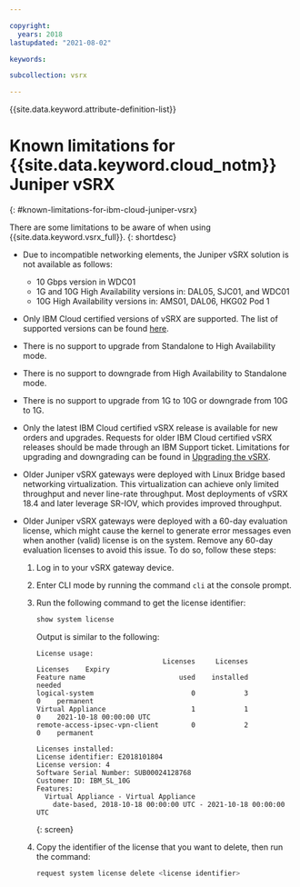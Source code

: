```yaml
---

copyright:
  years: 2018
lastupdated: "2021-08-02"

keywords:  

subcollection: vsrx

---
```


{{site.data.keyword.attribute-definition-list}}

# Known limitations for {{site.data.keyword.cloud_notm}} Juniper vSRX
{: #known-limitations-for-ibm-cloud-juniper-vsrx}

There are some limitations to be aware of when using {{site.data.keyword.vsrx_full}}.
{: shortdesc}

* Due to incompatible networking elements, the Juniper vSRX solution is not available as follows:

   - 10 Gbps version in WDC01
   - 1G and 10G High Availability versions in: DAL05, SJC01, and WDC01
   - 10G High Availability versions in: AMS01, DAL06, HKG02 Pod 1

* Only IBM Cloud certified versions of vSRX are supported. The list of supported versions can be found [here](/docs/vsrx?topic=vsrx-vsrx-versions).

* There is no support to upgrade from Standalone to High Availability mode.

* There is no support to downgrade from High Availability to Standalone mode.

* There is no support to upgrade from 1G to 10G or downgrade from 10G to 1G.

* Only the latest IBM Cloud certified vSRX release is available for new orders and upgrades. Requests for older IBM Cloud certified vSRX releases should be made through an IBM Support ticket. Limitations for upgrading and downgrading can be found in [Upgrading the vSRX](/docs/vsrx?topic=vsrx-upgrading-the-vsrx).

* Older Juniper vSRX gateways were deployed with Linux Bridge based networking virtualization. This virtualization can achieve only limited throughput and never line-rate throughput. Most deployments of vSRX 18.4 and later leverage SR-IOV, which provides improved throughput.

* Older Juniper vSRX gateways were deployed with a 60-day evaluation license, which might cause the kernel to generate error messages even when another (valid) license is on the system. Remove any 60-day evaluation licenses to avoid this issue. To do so, follow these steps:

   1. Log in to your vSRX gateway device.

   2. Enter CLI mode by running the command `cli` at the console prompt.

   3. Run the following command to get the license identifier:

      ```sh
      show system license
      ```

      Output is similar to the following:

      ```text
      License usage:
                                     Licenses     Licenses    Licenses    Expiry
      Feature name                       used    installed      needed
      logical-system                        0            3           0    permanent
      Virtual Appliance                     1            1           0    2021-10-18 00:00:00 UTC
      remote-access-ipsec-vpn-client        0            2           0    permanent

      Licenses installed:
      License identifier: E2018101804
      License version: 4
      Software Serial Number: SUB00024128768
      Customer ID: IBM_SL_10G
      Features:
        Virtual Appliance - Virtual Appliance
          date-based, 2018-10-18 00:00:00 UTC - 2021-10-18 00:00:00 UTC
      ```
      {: screen}

   4. Copy the identifier of the license that you want to delete, then run the command:

      ```sh
      request system license delete <license identifier>
      ```
